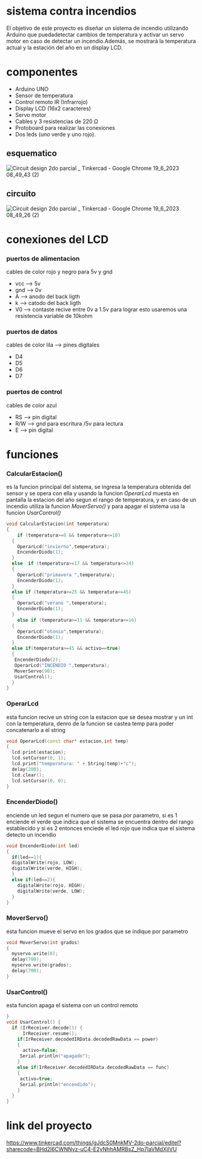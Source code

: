 # sistema contra incendios
El objetivo de este proyecto es diseñar un sistema de incendio utilizando Arduino que puedadetectar cambios de temperatura y activar un servo motor en caso de detectar un incendio.Además, se mostrará la temperatura actual y la estación del año en un display LCD.

# componentes
* Arduino UNO
* Sensor de temperatura
* Control remoto IR (Infrarrojo)
* Display LCD (16x2 caracteres)
* Servo motor
* Cables y 3 resistencias de 220 Ω
* Protoboard para realizar las conexiones
* Dos leds (uno verde y uno rojo).
  
## esquematico

![Circuit design 2do parcial _ Tinkercad - Google Chrome 19_6_2023 08_49_43 (2)](https://github.com/bautista-escalante/sistema-contra-incendios/assets/123372673/3a098bed-a021-4faf-9cdd-6dd2c10246ae)

## circuito
![Circuit design 2do parcial _ Tinkercad - Google Chrome 19_6_2023 08_49_26 (2)](https://github.com/bautista-escalante/sistema-contra-incendios/assets/123372673/1b3a90d1-d3c7-4fbb-ad2a-d9adb9d82c20)

# conexiones del LCD

### puertos de alimentacion 
cables de color rojo y negro para 5v y gnd 
  * vcc --> 5v
  * gnd --> 0v
  * A --> anodo del back ligth
  * k --> catodo del back ligth
  * V0 --> contaste recive entre 0v a 1.5v para lograr esto usaremos una resistencia variable de 10kohm
### puertos de datos
cables de color lila --> pines digitales
  * D4
  * D5
  * D6
  * D7
### puertos de control
cables de color azul
  * RS --> pin digital
  * R/W --> gnd para escritura /5v para lectura
  * E --> pin digital
# funciones

### CalcularEstacion()
es la funcion principal del sistema, se ingresa la temperatura obtenida del sensor y se opera con ella y usando la funcion _OperarLcd_ muesta en pantalla la estacion del año  segun el rango de temperatura, y en caso de un incendio utiliza la funcion _MoverServo()_ y para apagar el sistema usa la funcion _UsarControl()_

``` cpp
void CalcularEstacion(int temperatura)
{
	if (temperatura>=0 && temperatura<=10)
  {
    OperarLcd("invierno",temperatura);
    EncenderDiodo(1);
  }
  else	if (temperatura>=17 && temperatura<=24)
  {
    OperarLcd("primavera ",temperatura);
    EncenderDiodo(1);
  }
  else if (temperatura>=25 && temperatura<=45)
  {
    OperarLcd("verano ",temperatura);
    EncenderDiodo(1);
  }
    else if (temperatura>=11 && temperatura<=16)
  {
	OperarLcd("otonio",temperatura);
    EncenderDiodo(1);
  }
  else if(temperatura>=45 && activo==true)
  {
   EncenderDiodo(2);
   OperarLcd("INCENDIO ",temperatura);
   MoverServo(90);
   UsarControl();
  }
} 
```
### OperarLcd
esta funcion recive un string con la estacion que se desea mostrar y un int con la temperatura, denro de la funcion se castea temp para poder concatenarlo a el string
```cpp
void OperarLcd(const char* estacion,int temp)
{
  lcd.print(estacion);
  lcd.setCursor(0, 1);
  lcd.print("temperatura: " + String(temp)+"c");
  delay(200); 
  lcd.clear();
  lcd.setCursor(0, 0);
}
```
### EncenderDiodo()
enciende un led segun el numero que se pasa por parametro, si es 1 enciende el verde que indica que el sistema se encuentra dentro del rango establecido y si es 2 entonces enciede el led rojo que indica que el sistema detecto un incendio
```cpp
void EncenderDiodo(int led)
{
  if(led==1){
  digitalWrite(rojo, LOW);
  digitalWrite(verde, HIGH);
  }
  else if(led==2){
  	digitalWrite(rojo, HIGH);
  	digitalWrite(verde, LOW);
  }
}
```
### MoverServo()
esta funcion mueve el servo en los grados que se indique por parametro
```cpp
void MoverServo(int grados)
{
  myservo.write(0); 
  delay(700);      
  myservo.write(grados); 
  delay(700);     
}
```
### UsarControl()
esta funcion apaga el sistema con un control remoto
```cpp
}
void UsarControl() {
  if (IrReceiver.decode()) {
      IrReceiver.resume();
    if(IrReceiver.decodedIRData.decodedRawData == power)
    {
      activo=false;
     Serial.println("apagado");
    }
    else if(IrReceiver.decodedIRData.decodedRawData == func)
    {
     activo=true;
     Serial.println("encendido"); 
    }
  }
}
```
# link del proyecto
https://www.tinkercad.com/things/gJdcS0MnkMV-2do-parcial/editel?sharecode=BHd2l6CWNNyz-uC4-E2yNhhAMRBsZ_Hp7laVMdXjlVU






